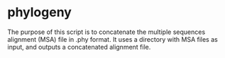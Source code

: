 # phylogeny

The purpose of this script is to concatenate the multiple sequences alignment (MSA) file in .phy format. It uses a directory with MSA files as input, and outputs a concatenated alignment file.
